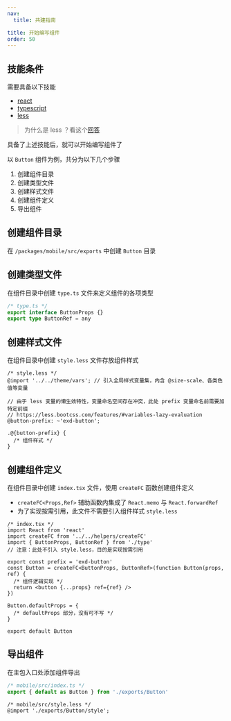 ```yaml
---
nav:
  title: 共建指南

title: 开始编写组件
order: 50
---
```


## 技能条件

需要具备以下技能

- [react](https://react.docschina.org/docs/getting-started.html)
- [typescript](https://www.tslang.cn/docs/handbook/basic-types.html)
- [less](https://less.bootcss.com/#概览)

> 为什么是 less ？看这个[回答](https://www.zhihu.com/question/313573696/answer/608076295)

具备了上述技能后，就可以开始编写组件了

以 `Button` 组件为例，共分为以下几个步骤

1. 创建组件目录
2. 创建类型文件
3. 创建样式文件
4. 创建组件定义
5. 导出组件

## 创建组件目录

在 `/packages/mobile/src/exports` 中创建 `Button` 目录

## 创建类型文件

在组件目录中创建 `type.ts` 文件来定义组件的各项类型

```ts | pure
/* type.ts */
export interface ButtonProps {}
export type ButtonRef = any
```

## 创建样式文件

在组件目录中创建 `style.less` 文件存放组件样式

```less
/* style.less */
@import '../../theme/vars'; // 引入全局样式变量集，内含 @size-scale、各类色值等变量

// 由于 less 变量的懒生效特性，变量命名空间存在冲突，此处 prefix 变量命名前需要加特定前缀
// https://less.bootcss.com/features/#variables-lazy-evaluation
@button-prefix: ~'exd-button';

.@{button-prefix} {
  /* 组件样式 */
}
```

## 创建组件定义

在组件目录中创建 `index.tsx` 文件，使用 `createFC` 函数创建组件定义

- `createFC<Props,Ref>` 辅助函数内集成了 `React.memo` 与 `React.forwardRef`
- 为了实现按需引用，此文件不需要引入组件样式 `style.less`

```tsx | pure
/* index.tsx */
import React from 'react'
import createFC from '../../helpers/createFC'
import { ButtonProps, ButtonRef } from './type'
// 注意：此处不引入 style.less，目的是实现按需引用

export const prefix = 'exd-button'
const Button = createFC<ButtonProps, ButtonRef>(function Button(props, ref) {
  /* 组件逻辑实现 */
  return <button {...props} ref={ref} />
})

Button.defaultProps = {
  /* defaultProps 部分，没有可不写 */
}

export default Button
```

## 导出组件

在主包入口处添加组件导出

```ts
/* mobile/src/index.ts */
export { default as Button } from './exports/Button'
```

```less
/* mobile/src/style.less */
@import './exports/Button/style';
```
